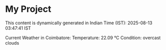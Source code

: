 # My Project

This content is dynamically generated in Indian Time (IST): 2025-08-13 03:47:41 IST


Current Weather in Coimbatore:
Temperature: 22.09 °C
Condition: overcast clouds
